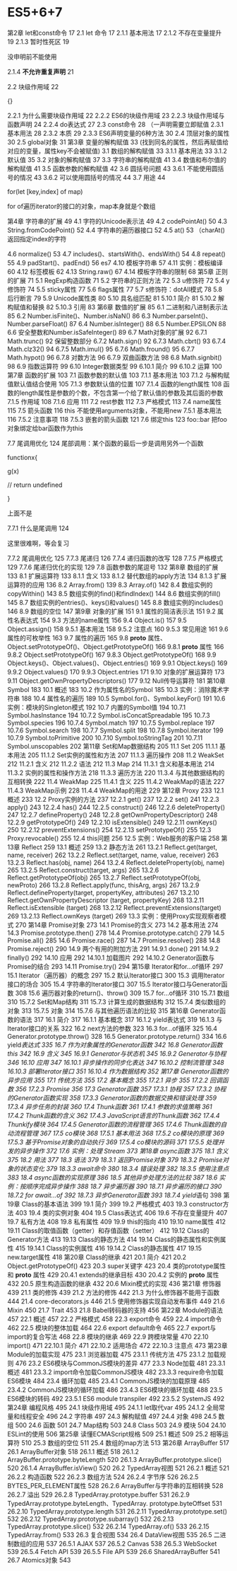 # ES5+6+7

第2章 let和const命令 17
2.1 let 命令 17
2.1.1 基本用法 17
2.1.2 不存在变量提升 19
2.1.3 暂时性死区 19

没申明前不能使用

2.1.4 **不允许重复声明** 21

2.2 块级作用域 22

{}

2.2.1 为什么需要块级作用域 22
2.2.2 ES6的块级作用域 23
2.2.3 块级作用域与函数声明 24
2.2.4 do表达式 27
2.3 const命令 28 （一声明需要立即赋值
2.3.1 基本用法 28
2.3.2 本质 29
2.3.3 ES6声明变量的6种方法 30
2.4 顶层对象的属性 30
2.5 global对象 31
第3章 变量的解构赋值 33 (找到同名的属性，然后再赋值给对应的变量，属性key不会被赋值)
3.1 数组的解构赋值 33
3.1.1 基本用法 33
3.1.2 默认值 35
3.2 对象的解构赋值 37
3.3 字符串的解构赋值 41
3.4 数值和布尔值的解构赋值 41
3.5 函数参数的解构赋值 42
3.6 圆括号问题 43
3.6.1 不能使用圆括号的情况 43
3.6.2 可以使用圆括号的情况 44
3.7 用途 44

for(let [key,index] of map)

for of遍历iterator的接口的对象，map本身就是个数组

第4章 字符串的扩展 49
4.1 字符的Unicode表示法 49
4.2 codePointAt() 50
4.3 String.fromCodePoint() 52
4.4 字符串的遍历器接口 52
4.5 at() 53 （charAt()返回指定index的字符

4.6 normalize() 53
4.7 includes()、startsWith()、endsWith() 54
4.8 repeat() 55
4.9 padStart()、padEnd() 56   es7
4.10 模板字符串 57
4.11 实例：模板编译 60
4.12 标签模板 62
4.13 String.raw() 67
4.14 模板字符串的限制 68
第5章 正则的扩展 71
5.1 RegExp构造函数 71
5.2 字符串的正则方法 72
5.3 u修饰符 72
5.4 y修饰符 74
5.5 sticky属性 77
5.6 flags属性 77
5.7 s修饰符：dotAll模式 78
5.8 后行断言 79
5.9 Unicode属性类 80
5.10 具名组匹配 81
5.10.1 简介 81
5.10.2 解构赋值和替换 82
5.10.3 引用 83
第6章 数值的扩展 85
6.1 二进制和八进制表示法 85
6.2 Number.isFinite()、Number.isNaN() 86
6.3 Number.parseInt()、Number.parseFloat() 87
6.4 Number.isInteger() 88
6.5 Number.EPSILON 88
6.6 安全整数和Number.isSafeInteger() 89
6.7 Math对象的扩展 92
6.7.1 Math.trunc() 92 保留整数部分
6.7.2 Math.sign() 92
6.7.3 Math.cbrt() 93
6.7.4 Math.clz32() 94
6.7.5 Math.imul() 95
6.7.6 Math.fround() 95
6.7.7 Math.hypot() 96
6.7.8 对数方法 96
6.7.9 双曲函数方法 98
6.8 Math.signbit() 98
6.9 指数运算符 99
6.10 Integer数据类型 99
6.10.1 简介 99
6.10.2 运算 100
第7章 函数的扩展 103
7.1 函数参数的默认值 103
7.1.1 基本用法 103
7.1.2 与解构赋值默认值结合使用 105
7.1.3 参数默认值的位置 107
7.1.4 函数的length属性 108  函数的length属性是参数的个数，不包含第一个给了默认值的参数及其后面的参数
7.1.5 作用域 108
7.1.6 应用 111
7.2 rest参数 112
7.3 严格模式 113
7.4 name属性 115
7.5 箭头函数 116  this 不能使用arguments对象，不能用new
7.5.1 基本用法 116
7.5.2 注意事项 118
7.5.3 嵌套的箭头函数 121
7.6 绑定this 123   foo::bar 把foo对象绑定给bar函数作为this

7.7 尾调用优化 124  尾部调用：某个函数的最后一步是调用另外一个函数

functionx{

g(x)

// return undefined

}

上面不是

7.7.1 什么是尾调用 124

这里很难啊，等会复习

7.7.2 尾调用优化 125
7.7.3 尾递归 126
7.7.4 递归函数的改写 128
7.7.5 严格模式 129
7.7.6 尾递归优化的实现 129
7.8 函数参数的尾逗号 132
第8章 数组的扩展 133
8.1 扩展运算符 133
8.1.1 含义 133
8.1.2 替代数组的apply方法 134
8.1.3 扩展运算符的应用 136
8.2 Array.from() 139
8.3 Array.of() 142
8.4 数组实例的copyWithin() 143
8.5 数组实例的find()和findIndex() 144
8.6 数组实例的fill() 145
8.7 数组实例的entries()、keys()和values() 145
8.8 数组实例的includes() 146
8.9 数组的空位 147
第9章 对象的扩展 151
9.1 属性的简洁表示法 151
9.2 属性名表达式 154
9.3 方法的name属性 156
9.4 Object.is() 157
9.5 Object.assign() 158
9.5.1 基本用法 158
9.5.2 注意点 160
9.5.3 常见用途 161
9.6 属性的可枚举性 163
9.7 属性的遍历 165
9.8 __proto__ 属性、Object.setPrototypeOf()、Object.getPrototypeOf() 166
9.8.1 __proto__ 属性 166
9.8.2 Object.setPrototypeOf() 167
9.8.3 Object.getPrototypeOf() 168
9.9 Object.keys()、Object.values()、Object.entries() 169
9.9.1 Object.keys() 169
9.9.2 Object.values() 170
9.9.3 Object.entries 171
9.10 对象的扩展运算符 173
9.11 Object.getOwnPropertyDescriptors() 177
9.12 Null传导运算符 181
第10章 Symbol 183
10.1 概述 183
10.2 作为属性名的Symbol 185
10.3 实例：消除魔术字符串 188
10.4 属性名的遍历 189
10.5 Symbol.for()、Symbol.keyFor() 191
10.6 实例：模块的Singleton模式 192
10.7 内置的Symbol值 194
10.7.1 Symbol.hasInstance 194
10.7.2 Symbol.isConcatSpreadable 195
10.7.3 Symbol.species 196
10.7.4 Symbol.match 197
10.7.5 Symbol.replace 197
10.7.6 Symbol.search 198
10.7.7 Symbol.split 198
10.7.8 Symbol.iterator 199
10.7.9 Symbol.toPrimitive 200
10.7.10 Symbol.toStringTag 201
10.7.11 Symbol.unscopables 202
第11章 Set和Map数据结构 205
11.1 Set 205
11.1.1 基本用法 205
11.1.2 Set实例的属性和方法 207
11.1.3 遍历操作 208
11.2 WeakSet 212
11.2.1 含义 212
11.2.2 语法 212
11.3 Map 214
11.3.1 含义和基本用法 214
11.3.2 实例的属性和操作方法 218
11.3.3 遍历方法 220
11.3.4 与其他数据结构的互相转换 222
11.4 WeakMap 225
11.4.1 含义 225
11.4.2 WeakMap的语法 227
11.4.3 WeakMap示例 228
11.4.4 WeakMap的用途 229
第12章 Proxy 233
12.1 概述 233
12.2 Proxy实例的方法 237
12.2.1 get() 237
12.2.2 set() 241
12.2.3 apply() 243
12.2.4 has() 244
12.2.5 construct() 246
12.2.6 deleteProperty() 247
12.2.7 defineProperty() 248
12.2.8 getOwnPropertyDescriptor() 248
12.2.9 getPrototypeOf() 249
12.2.10 isExtensible() 249
12.2.11 ownKeys() 250
12.2.12 preventExtensions() 254
12.2.13 setPrototypeOf() 255
12.3 Proxy.revocable() 255
12.4 this问题 256
12.5 实例：Web服务的客户端 258
第13章 Reflect 259
13.1 概述 259
13.2 静态方法 261
13.2.1 Reflect.get(target, name, receiver) 262
13.2.2 Reflect.set(target, name, value, receiver) 263
13.2.3 Reflect.has(obj, name) 264
13.2.4 Reflect.deleteProperty(obj, name) 265
13.2.5 Reflect.construct(target, args) 265
13.2.6 Reflect.getPrototypeOf(obj) 265
13.2.7 Reflect.setPrototypeOf(obj, newProto) 266
13.2.8 Reflect.apply(func, thisArg, args) 267
13.2.9 Reflect.defineProperty(target, propertyKey, attributes) 267
13.2.10 Reflect.getOwnPropertyDescriptor (target, propertyKey) 268
13.2.11 Reflect.isExtensible (target) 268
13.2.12 Reflect.preventExtensions(target) 269
13.2.13 Reflect.ownKeys (target) 269
13.3 实例：使用Proxy实现观察者模式 270
第14章 Promise对象 273
14.1 Promise的含义 273
14.2 基本用法 274
14.3 Promise.prototype.then() 278
14.4 Promise.prototype.catch() 279
14.5 Promise.all() 285
14.6 Promise.race() 287
14.7 Promise.resolve() 288
14.8 Promise.reject() 290
14.9 两个有用的附加方法 291
14.9.1 done() 291
14.9.2 finally() 292
14.10 应用 292
14.10.1 加载图片 292
14.10.2 Generator函数与Promise的结合 293
14.11 Promise.try() 294
第15章 Iterator和for...of循环 297
15.1 Iterator（遍历器）的概念 297
15.2 默认Iterator接口 300
15.3 调用Iterator接口的场合 305
15.4 字符串的Iterator接口 307
15.5 Iterator接口与Generator函数 308
15.6 遍历器对象的return()、throw() 309
15.7 for...of循环 310
15.7.1 数组 310
15.7.2 Set和Map结构 311
15.7.3 计算生成的数据结构 312
15.7.4 类似数组的对象 313
15.7.5 对象 314
15.7.6 与其他遍历语法的比较 315
第16章 Generator函数的语法 317
16.1 简介 317
16.1.1 基本概念 317
16.1.2 yield表达式 319
16.1.3 与Iterator接口的关系 322
16.2 next方法的参数 323
16.3 for...of循环 325
16.4 Generator.prototype.throw() 328
16.5 Generator.prototype.return() 334
16.6 yield*表达式 335
16.7 作为对象属性的Generator函数 342
16.8 Generator函数this 342
16.9 含义 345
16.9.1 Generator与状态机 345
16.9.2 Generator与协程 346
16.10 应用 347
16.10.1 异步操作的同步化表达 347
16.10.2 控制流管理 348
16.10.3 部署Iterator接口 351
16.10.4 作为数据结构 352
第17章 Generator函数的异步应用 355
17.1 传统方法 355
17.2 基本概念 355
17.2.1 异步 355
17.2.2 回调函数 356
17.2.3 Promise 356
17.3 Generator函数 357
17.3.1 协程 357
17.3.2 协程的Generator函数实现 358
17.3.3 Generator函数的数据交换和错误处理 359
17.3.4 异步任务的封装 360
17.4 Thunk函数 361
17.4.1 参数的求值策略 361
17.4.2 Thunk函数的含义 362
17.4.3 JavaScript语言的Thunk函数 362
17.4.4 Thunkify模块 364
17.4.5 Generator函数的流程管理 365
17.4.6 Thunk函数的自动流程管理 367
17.5 co模块 368
17.5.1 基本用法 368
17.5.2 co模块的原理 369
17.5.3 基于Promise对象的自动执行 369
17.5.4 co模块的源码 371
17.5.5 处理并发的异步操作 372
17.6 实例：处理 Stream 373
第18章 async函数 375
18.1 含义 375
18.2 用法 377
18.3 语法 379
18.3.1 返回Promise对象 379
18.3.2 Promise对象的状态变化 379
18.3.3 await命令 380
18.3.4 错误处理 382
18.3.5 使用注意点 383
18.4 async函数的实现原理 386
18.5 其他异步处理方法的比较 387
18.6 实例：按顺序完成异步操作 388
18.7 异步遍历器 390
18.7.1 异步遍历的接口 390
18.7.2 for await...of 392
18.7.3 异步Generator函数 393
18.7.4 yield*语句 398
第19章 Class的基本语法 399
19.1 简介 399
19.2 严格模式 403
19.3 constructor方法 403
19.4 类的实例对象 404
19.5 Class表达式 406
19.6 不存在变量提升 407
19.7 私有方法 408
19.8 私有属性 409
19.9 this的指向 410
19.10 name属性 412
19.11 Class的取值函数（getter）和存值函数（setter） 412
19.12 Class的Generator方法 413
19.13 Class的静态方法 414
19.14 Class的静态属性和实例属性 415
19.14.1 Class的实例属性 416
19.14.2 Class的静态属性 417
19.15 new.target属性 418
第20章 Class的继承 421
20.1 简介 421
20.2 Object.getPrototypeOf() 423
20.3 super关键字 423
20.4 类的prototype属性和 __proto__ 属性 429
20.4.1 extends的继承目标 430
20.4.2 实例的 __proto__ 属性 432
20.5 原生构造函数的继承 432
20.6 Mixin模式的实现 436
第21章 修饰器 439
21.1 类的修饰 439
21.2 方法的修饰 442
21.3 为什么修饰器不能用于函数 444
21.4 core-decorators.js 446
21.5 使用修饰器实现自动发布事件 449
21.6 Mixin 450
21.7 Trait 453
21.8 Babel转码器的支持 456
第22章 Module的语法 457
22.1 概述 457
22.2 严格模式 458
22.3 export命令 459
22.4 import命令 462
22.5 模块的整体加载 464
22.6 export default命令 465
22.7 export与import的复合写法 468
22.8 模块的继承 469
22.9 跨模块常量 470
22.10 import() 471
22.10.1 简介 471
22.10.2 适用场合 472
22.10.3 注意点 473
第23章 Module的加载实现 475
23.1 浏览器加载 475
23.1.1 传统方法 475
23.1.2 加载规则 476
23.2 ES6模块与CommonJS模块的差异 477
23.3 Node加载 481
23.3.1 概述 481
23.3.2 import命令加载CommonJS模块 482
23.3.3 require命令加载ES6模块 484
23.4 循环加载 485
23.4.1 CommonJS模块的加载原理 485
23.4.2 CommonJS模块的循环加载 486
23.4.3 ES6模块的循环加载 488
23.5 ES6模块的转码 492
23.5.1 ES6 module transpiler 492
23.5.2 SystemJS 492
第24章 编程风格 495
24.1 块级作用域 495
24.1.1 let取代var 495
24.1.2 全局常量和线程安全 496
24.2 字符串 497
24.3 解构赋值 497
24.4 对象 498
24.5 数组 500
24.6 函数 501
24.7 Map结构 503
24.8 Class 503
24.9 模块 504
24.10 ESLint的使用 506
第25章 读懂ECMAScript规格 509
25.1 概述 509
25.2 相等运算符 510
25.3 数组的空位 511
25.4 数组的map方法 513
第26章 ArrayBuffer 517
26.1 ArrayBuffer对象 518
26.1.1 概述 518
26.1.2 ArrayBuffer.prototype.byteLength 520
26.1.3 ArrayBuffer.prototype.slice() 520
26.1.4 ArrayBuffer.isView() 520
26.2 TypedArray视图 521
26.2.1 概述 521
26.2.2 构造函数 522
26.2.3 数组方法 524
26.2.4 字节序 526
26.2.5 BYTES_PER_ELEMENT属性 528
26.2.6 ArrayBuffer与字符串的互相转换 528
26.2.7 溢出 529
26.2.8 TypedArray.prototype.buffer 531
26.2.9 TypedArray.prototype.byteLength、TypedArray. prototype.byteOffset 531
26.2.10 TypedArray.prototype.length 531
26.2.11 TypedArray.prototype.set() 532
26.2.12 TypedArray.prototype.subarray() 532
26.2.13 TypedArray.prototype.slice() 532
26.2.14 TypedArray.of() 533
26.2.15 TypedArray.from() 533
26.3 复合视图 534
26.4 DataView视图 535
26.5 二进制数组的应用 537
26.5.1 AJAX 537
26.5.2 Canvas 538
26.5.3 WebSocket 539
26.5.4 Fetch API 539
26.5.5 File API 539
26.6 SharedArrayBuffer 541
26.7 Atomics对象 543





